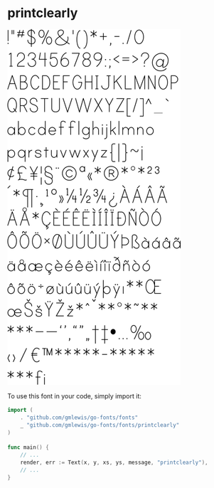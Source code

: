 # printclearly

![printclearly](printclearly.png)

To use this font in your code, simply import it:

```go
import (
	. "github.com/gmlewis/go-fonts/fonts"
	_ "github.com/gmlewis/go-fonts/fonts/printclearly"
)

func main() {
	// ...
	render, err := Text(x, y, xs, ys, message, "printclearly"),
	// ...
}
```
